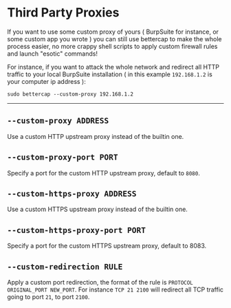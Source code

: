 Third Party Proxies
============

If you want to use some custom proxy of yours ( BurpSuite for instance, or some custom app you wrote ) you can still use bettercap to make the whole process easier, no more crappy shell scripts to apply custom firewall rules and launch "esotic" commands!

For instance, if you want to attack the whole network and redirect all HTTP traffic to your local BurpSuite installation ( in this example `192.168.1.2` is your computer ip address ):

    sudo bettercap --custom-proxy 192.168.1.2

<hr/>

## `--custom-proxy ADDRESS`

Use a custom HTTP upstream proxy instead of the builtin one.

## `--custom-proxy-port PORT`

Specify a port for the custom HTTP upstream proxy, default to `8080`.

## `--custom-https-proxy ADDRESS`

Use a custom HTTPS upstream proxy instead of the builtin one.

## `--custom-https-proxy-port PORT`

Specify a port for the custom HTTPS upstream proxy, default to 8083.

## `--custom-redirection RULE`

Apply a custom port redirection, the format of the rule is `PROTOCOL ORIGINAL_PORT NEW_PORT`.
For instance `TCP 21 2100` will redirect all TCP traffic going to port `21`, to port `2100`.
